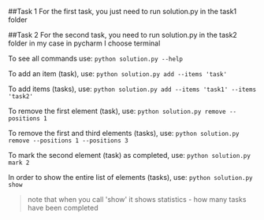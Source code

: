##Task 1
For the first task, you just need to run solution.py in the task1 folder

##Task 2
For the second task, you need to run solution.py in the task2 folder
in my case in pycharm I choose terminal

To see all commands use:
```python solution.py --help```

To add an item (task), use: 
```python solution.py add --items 'task'```

To add items (tasks), use: 
```python solution.py add --items 'task1' --items 'task2'```

To remove the first element (task), use: 
```python solution.py remove --positions 1```

To remove the first and third elements (tasks), use: 
```python solution.py remove --positions 1 --positions 3```

To mark the second element (task) as completed, use: 
```python solution.py mark 2```

In order to show the entire list of elements (tasks), use: 
```python solution.py show```

>note that when you call 'show' it shows statistics - how many tasks have been completed